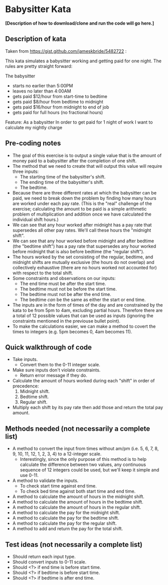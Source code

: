 # Babysitter Kata
**[Description of how to download/clone and run the code will go here.]**

## Description of kata
Taken from https://gist.github.com/jameskbride/5482722 :

This kata simulates a babysitter working and getting paid for one night.  The rules are pretty straight forward:

The babysitter 
- starts no earlier than 5:00PM
- leaves no later than 4:00AM
- gets paid $12/hour from start-time to bedtime
- gets paid $8/hour from bedtime to midnight
- gets paid $16/hour from midnight to end of job
- gets paid for full hours (no fractional hours)

Feature:
As a babysitter
In order to get paid for 1 night of work
I want to calculate my nightly charge

## Pre-coding notes
- The goal of this exercise is to output a single value that is the amount of money paid to a babysitter after the completion of one shift.
- The method that we need to create that will output this value will require three inputs: 
	- The starting time of the babysitter's shift.
	- The ending time of the babysitter's shift.
	- The bedtime.
- Because there are three different rates at which the babysitter can be paid, we need to break down the problem by finding how many hours are worked under each pay rate. (This is the "real" challenge of the exercise; calculating the amount to be paid is a simple arithmetic problem of multiplication and addition once we have calculated the individual shift hours.)
- We can see that any hour worked after midnight has a pay rate that supersedes all other pay rates. We'll call these hours the "midnight shift".
- We can see that any hour worked before midnight and after bedtime (the "bedtime shift") has a pay rate that supersedes any hour worked before midnight that is also before bedtime (the "regular shift").
- The hours worked by the set consisting of the regular, bedtime, and midnight shifts are mutually exclusive (the hours do not overlap) and collectively exhaustive (there are no hours worked not accounted for) with respect to the total shift.
- Some constraints and observations on our inputs:
	- The end time must be after the start time.
	- The bedtime must not be before the start time.
	- The bedtime must not be after the end time.
	- The bedtime *can* be the same as either the start or end time.
- The inputs are in the form of times of the day and are constrained by the kata to be from 5pm to 4am, excluding partial hours. Therefore there are a total of 12 possible values that can be used as inputs (ignoring the constraints mentioned in the previouse bullet point).
- To make the calculations easier, we can make a method to covert the times to integers (e.g. 5pm becomes 0, 4am becomes 11).

## Quick walkthrough of code
- Take inputs.
	- Convert them to the 0-11 integer scale.
- Make sure inputs don't violate constraints.
	- Return error message if they do.
- Calculate the amount of hours worked during each "shift" in order of precedence:
	1. Midnight shift.
	2. Bedtime shift.
	3. Regular shift.
- Multiply each shift by its pay rate then add those and return the total pay amount.

## Methods needed (not necessarily a complete list)
- A method to convert the input from times without am/pm (i.e. 5, 6, 7, 8, 9, 10, 11, 12, 1, 2, 3, 4) to a 12-integer scale.
	- Interestingly, since the only purpose of this method is to help calculate the difference between two values, any continuous sequence of 12 integers could be used, but we'll keep it simple and use 0-11.
- A method to validate the inputs.
	- To check start time against end time.
	- To check bed time against both start time and end time.
- A method to calculate the amount of hours in the midnight shift.
- A method to calculate the amount of hours in the bedtime shift.
- A method to calculate the amount of hours in the regular shift.
- A method to calculate the pay for the midnight shift.
- A method to calculate the pay for the bedtime shift.
- A method to calculate the pay for the regular shift.
- A method to add and return the pay for the total shift.

## Test ideas (not necessarily a complete list)
- Should return each input type.
- Should convert inputs to 0-11 scale.
- Should <?> if end time is before start time.
- Should <?> if bedtime is before start time.
- Should <?> if bedtime is after end time.


